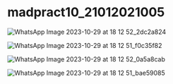 # madpract10_21012021005
![WhatsApp Image 2023-10-29 at 18 12 52_2dc2a824](https://github.com/Shabnam5394/madpract10_21012021005/assets/98177656/3f4f9597-6794-459f-92e1-824283928094)

![WhatsApp Image 2023-10-29 at 18 12 51_f0c35f82](https://github.com/Shabnam5394/madpract10_21012021005/assets/98177656/3660ef9b-26c7-43af-a7e4-134d6b93d2ba)

![WhatsApp Image 2023-10-29 at 18 12 52_0a5a8cab](https://github.com/Shabnam5394/madpract10_21012021005/assets/98177656/67af7dab-349d-4b4a-8cc7-0b1dd108904d)

![WhatsApp Image 2023-10-29 at 18 12 51_bae59085](https://github.com/Shabnam5394/madpract10_21012021005/assets/98177656/5e2ed522-bc7c-489c-8258-73e6bf6ed54e)
